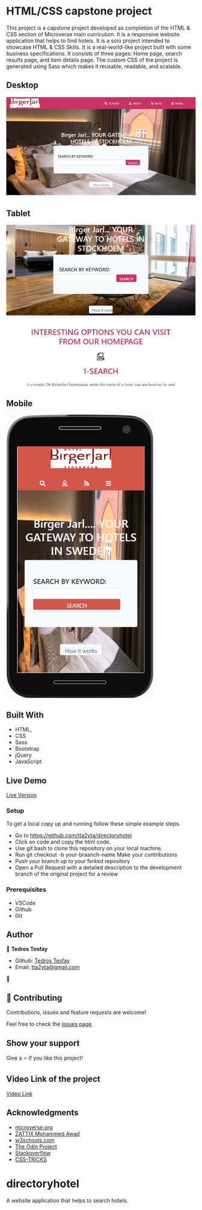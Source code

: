 # HTML/CSS capstone project

This project is a capstone project developed as completion of the HTML & CSS section of Microverse main curriculum. It is a responsive website application that helps to find hotels. It is a solo project intended to showcase HTML & CSS Skills. It is a real-world-like project built with some business specifications. It consists of three pages: Home page, search results page, and item details page. The custom CSS of the project is generated using Sass which makes it reusable, readable, and scalable.

## Desktop

![screenshot](./images/readme-1.png)

## Tablet

![screenshot](./images/readme-2.png)

## Mobile

![screenshot](./images/readme-31.png)

## Built With

- HTML,
- CSS
- Sass
- Bootstrap
- jQuery
- JavaScript

## Live Demo

<a href="https://rawcdn.githack.com/tta2yta/directoryhotel/b628b3c08deb78d3d60da412d62f4b5b20a88837/index.html">Live Version</a>

### Setup


To get a local copy up and running follow these simple example steps.

- Go to https://github.com/tta2yta/directoryhotel
- Click on code and copy the html code. 
- Use git bash to clone this repository on your local machine. 
- Run git checkout -b your-braanch-name Make your contributions 
- Push your branch up to your forked repository 
- Open a Pull Request with a detailed description to the development branch of the original project for a review

### Prerequisites 
- VSCode
- Github
- Git

## Author

👤 **Tedros Tesfay**

- Github: [Tedros Tesfay](https://github.com/tta2yta)
- Email: tta2yta@gmail.com

👤

## 🤝 Contributing

Contributions, issues and feature requests are welcome!

Feel free to check the <a href="https://github.com/tta2yta/directoryhotel/issues" target="_blank">issues page</a>.

## Show your support

Give a ⭐️ if you like this project!

## Video Link of the project
<a href="https://www.loom.com/share/3d4f7d216ec94645bc178f106917c89c">Video Link</a>

## Acknowledgments

- <a href="https://www.microverse.org/" target="_blank">microverse.org</a>
- <a href="https://www.behance.net/gallery/24796463/ZATTIX" target="_blank">ZATTIX Mohammed Awad</a>
- <a href="https://www.w3schools.com/" target="_blank">w3schools.com</a>
- <a href="https://www.theodinproject.com/" target="_blank">The Odin Project</a>
- <a href="https://www.stackoverflow.com/" target="_blank">Stackoverflow</a>
- <a href="https://css-tricks.com/" target="_blank">CSS-TRICKS</a>

# directoryhotel
A website application that helps to search hotels.
